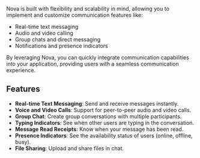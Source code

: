 Nova is built with flexibility and scalability in mind, allowing you to implement and customize communication features like:

- Real-time text messaging
- Audio and video calling
- Group chats and direct messaging
- Notifications and presence indicators

By leveraging Nova, you can quickly integrate communication capabilities into your application, providing users with a seamless communication experience.

## Features

- **Real-time Text Messaging**: Send and receive messages instantly.
- **Voice and Video Calls**: Support for peer-to-peer audio and video calls.
- **Group Chat**: Create group conversations with multiple participants.
- **Typing Indicators**: See when other users are typing in the conversation.
- **Message Read Receipts**: Know when your message has been read.
- **Presence Indicators**: See the availability status of users (online, offline, busy).
- **File Sharing**: Upload and share files in chat.
